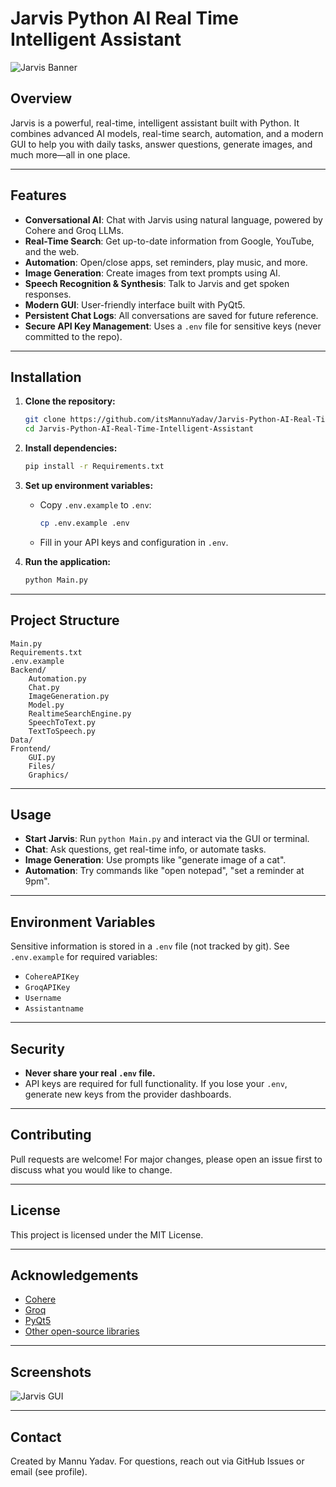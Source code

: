 # Jarvis Python AI Real Time Intelligent Assistant

![Jarvis Banner](Frontend/Graphics/banner.png)

## Overview
Jarvis is a powerful, real-time, intelligent assistant built with Python. It combines advanced AI models, real-time search, automation, and a modern GUI to help you with daily tasks, answer questions, generate images, and much more—all in one place.

---

## Features
- **Conversational AI**: Chat with Jarvis using natural language, powered by Cohere and Groq LLMs.
- **Real-Time Search**: Get up-to-date information from Google, YouTube, and the web.
- **Automation**: Open/close apps, set reminders, play music, and more.
- **Image Generation**: Create images from text prompts using AI.
- **Speech Recognition & Synthesis**: Talk to Jarvis and get spoken responses.
- **Modern GUI**: User-friendly interface built with PyQt5.
- **Persistent Chat Logs**: All conversations are saved for future reference.
- **Secure API Key Management**: Uses a `.env` file for sensitive keys (never committed to the repo).

---

## Installation

1. **Clone the repository:**
   ```bash
   git clone https://github.com/itsMannuYadav/Jarvis-Python-AI-Real-Time-Intelligent-Assistant.git
   cd Jarvis-Python-AI-Real-Time-Intelligent-Assistant
   ```

2. **Install dependencies:**
   ```bash
   pip install -r Requirements.txt
   ```

3. **Set up environment variables:**
   - Copy `.env.example` to `.env`:
     ```bash
     cp .env.example .env
     ```
   - Fill in your API keys and configuration in `.env`.

4. **Run the application:**
   ```bash
   python Main.py
   ```

---

## Project Structure
```
Main.py
Requirements.txt
.env.example
Backend/
    Automation.py
    Chat.py
    ImageGeneration.py
    Model.py
    RealtimeSearchEngine.py
    SpeechToText.py
    TextToSpeech.py
Data/
Frontend/
    GUI.py
    Files/
    Graphics/
```

---

## Usage
- **Start Jarvis**: Run `python Main.py` and interact via the GUI or terminal.
- **Chat**: Ask questions, get real-time info, or automate tasks.
- **Image Generation**: Use prompts like "generate image of a cat".
- **Automation**: Try commands like "open notepad", "set a reminder at 9pm".

---

## Environment Variables
Sensitive information is stored in a `.env` file (not tracked by git). See `.env.example` for required variables:
- `CohereAPIKey`
- `GroqAPIKey`
- `Username`
- `Assistantname`

---

## Security
- **Never share your real `.env` file.**
- API keys are required for full functionality. If you lose your `.env`, generate new keys from the provider dashboards.

---

## Contributing
Pull requests are welcome! For major changes, please open an issue first to discuss what you would like to change.

---

## License
This project is licensed under the MIT License.

---

## Acknowledgements
- [Cohere](https://cohere.com/)
- [Groq](https://groq.com/)
- [PyQt5](https://riverbankcomputing.com/software/pyqt/)
- [Other open-source libraries](Requirements.txt)

---

## Screenshots
![Jarvis GUI](Frontend/Graphics/screenshot1.png)

---

## Contact
Created by Mannu Yadav. For questions, reach out via GitHub Issues or email (see profile).
